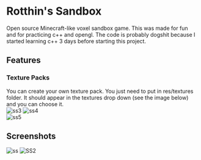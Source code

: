 # Rotthin's Sandbox

Open source Minecraft-like voxel sandbox game.
This was made for fun and for practicing c++ and opengl.
The code is probably dogshit because I started learning c++ 3 days before starting this project.

## Features
### Texture Packs
You can create your own texture pack. You just need to put in res/textures folder. It should appear in the textures drop down (see the image below) and you can choose it.
<br>
![ss3](https://user-images.githubusercontent.com/60551555/110389594-080c2d00-8065-11eb-8ffd-fe63874f330c.png)
![ss4](https://user-images.githubusercontent.com/60551555/110389606-0cd0e100-8065-11eb-9192-95e730c39416.png)
<br>
![ss5](https://user-images.githubusercontent.com/60551555/110389799-528da980-8065-11eb-8dd9-3cb4f9396a23.png)

## Screenshots
![ss](https://user-images.githubusercontent.com/60551555/110388439-6506e380-8063-11eb-8601-a7d1c2711538.png)
![SS2](https://user-images.githubusercontent.com/60551555/110388948-23c30380-8064-11eb-8d03-e35b66619b99.png)
